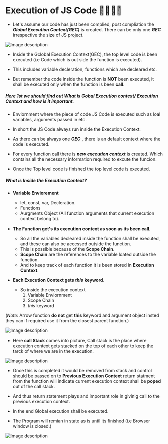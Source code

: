 # Execution of JS Code 🧑‍💻👨‍💻

- Let's assume our code has just been complied, post compliation the **_Global Execution Context(GEC)_** is created. There can be only one _**GEC**_ irrespective the size of JS project.
  


![Image description](https://dev-to-uploads.s3.amazonaws.com/uploads/articles/fmoksr90lffgsbf8kucj.png)



- Inside the Gclobal Execution Context(GEC), the top level code is been executed (i.e Code which is out side the function is executed).

- This includes variable decleration, functions which are decleared etc.

- But remember the code inside the function is **NOT** been executed, it shall be executed only when the function is been **call**.

##### Here 1st we should find out What is Gobal Execution context/ Execution Context and how is it important.

- Enviornment where the piece of code JS Code is executed such as loal variables, arguments passed in etc.

- In short the JS Code always run inside the Execution Context.

- As there can be always one **_GEC_** , there is an default context where the code is executed.

- For every function call there is **_new execution context_** is created. Which contains all the necessary information required to excute the funcion.

- Once the Top level code is finished the top level code is executed.




##### What is Inside the _Execution Context_?


- **Variable Enviorement**
  - let, const, var, Decleration.
  - Functions
  - Aurgments Object (All function arguments that current execution context belong to).

- **The Function get's its execution context as soon as its been call**.
  - So all the variables decleared inside the function shall be executed, and these can also be accessed outside the function.
  - This is possible because of the **Scope Chain**.
  - **Scope Chain** are the references to the variable loated outside the function. 
  - And to keep track of each function it is been stored in **Execution Context**.

- **Each Execution Context gets _this_ keyword**. 

   - So inside the execution context 
      1. Variable Enviornment 
      2. Scope Chain
      3. _this_ keyword

(_Note_: Arrow function **do not** get **this** keyword and argument object insted they can if required use it from the closest parent function.)



![Image description](https://dev-to-uploads.s3.amazonaws.com/uploads/articles/g77evi23tj8r1xtgxqh4.png)


- Here **call Stack** comes into picture, Call stack is the place where execution context gets stacked on the top of each other to keep the tarck of where we are in the execution.


![Image description](https://dev-to-uploads.s3.amazonaws.com/uploads/articles/dvu3yvo41ysw6q03n7gx.png)
 

- Once this is completed it would be removed from stack and control should be passed on to **Previous Execution Context** return statment from the function will indicate current execution context shall be **poped** out of the call stack.    

- And thus return statement plays and important role in givinig call to the previous execution context.

- In the end Global execution shall be executed.

- The Program will remian in state as is until its finished (i.e Browser window is closed.)


![Image description](https://dev-to-uploads.s3.amazonaws.com/uploads/articles/lroph0hy3qujbcbv35wr.png)






 
 
